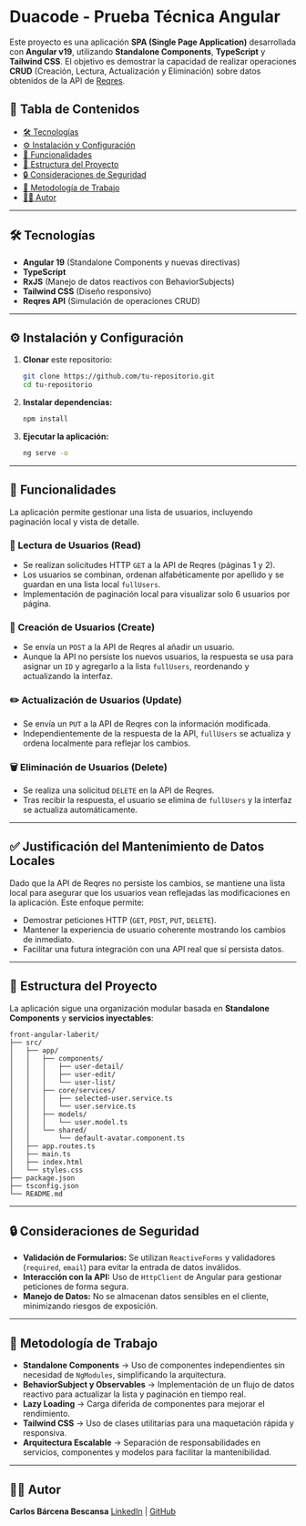# Duacode - Prueba Técnica Angular

Este proyecto es una aplicación **SPA (Single Page Application)** desarrollada con **Angular v19**, utilizando **Standalone Components**, **TypeScript** y **Tailwind CSS**. El objetivo es demostrar la capacidad de realizar operaciones **CRUD** (Creación, Lectura, Actualización y Eliminación) sobre datos obtenidos de la API de [Reqres](https://reqres.in/).

## 📌 Tabla de Contenidos

- [🛠 Tecnologías](#-tecnologías)
- [⚙ Instalación y Configuración](#-instalación-y-configuración)
- [🚀 Funcionalidades](#-funcionalidades)
- [📁 Estructura del Proyecto](#-estructura-del-proyecto)
- [🔒 Consideraciones de Seguridad](#-consideraciones-de-seguridad)
- [📌 Metodología de Trabajo](#-metodología-de-trabajo)
- [👨‍💻 Autor](#-autor)

---

## 🛠 Tecnologías

- **Angular 19** (Standalone Components y nuevas directivas)
- **TypeScript**
- **RxJS** (Manejo de datos reactivos con BehaviorSubjects)
- **Tailwind CSS** (Diseño responsivo)
- **Reqres API** (Simulación de operaciones CRUD)

---

## ⚙ Instalación y Configuración

1. **Clonar** este repositorio:

   ```sh
   git clone https://github.com/tu-repositorio.git
   cd tu-repositorio
   ```

2. **Instalar dependencias:**

   ```sh
   npm install
   ```

3. **Ejecutar la aplicación:**

   ```sh
   ng serve -o
   ```

---

## 🚀 Funcionalidades

La aplicación permite gestionar una lista de usuarios, incluyendo paginación local y vista de detalle.

### 📖 Lectura de Usuarios (Read)
- Se realizan solicitudes HTTP `GET` a la API de Reqres (páginas 1 y 2).
- Los usuarios se combinan, ordenan alfabéticamente por apellido y se guardan en una lista local `fullUsers`.
- Implementación de paginación local para visualizar solo 6 usuarios por página.

### 📝 Creación de Usuarios (Create)
- Se envía un `POST` a la API de Reqres al añadir un usuario.
- Aunque la API no persiste los nuevos usuarios, la respuesta se usa para asignar un `ID` y agregarlo a la lista `fullUsers`, reordenando y actualizando la interfaz.

### ✏️ Actualización de Usuarios (Update)
- Se envía un `PUT` a la API de Reqres con la información modificada.
- Independientemente de la respuesta de la API, `fullUsers` se actualiza y ordena localmente para reflejar los cambios.

### 🗑️ Eliminación de Usuarios (Delete)
- Se realiza una solicitud `DELETE` en la API de Reqres.
- Tras recibir la respuesta, el usuario se elimina de `fullUsers` y la interfaz se actualiza automáticamente.

---

## ✅ Justificación del Mantenimiento de Datos Locales

Dado que la API de Reqres no persiste los cambios, se mantiene una lista local para asegurar que los usuarios vean reflejadas las modificaciones en la aplicación. Este enfoque permite:

- Demostrar peticiones HTTP (`GET`, `POST`, `PUT`, `DELETE`).
- Mantener la experiencia de usuario coherente mostrando los cambios de inmediato.
- Facilitar una futura integración con una API real que sí persista datos.

---

## 📁 Estructura del Proyecto

La aplicación sigue una organización modular basada en **Standalone Components** y **servicios inyectables**:

```
front-angular-laberit/
├── src/
│   ├── app/
│   │   ├── components/
│   │   │   ├── user-detail/
│   │   │   ├── user-edit/
│   │   │   └── user-list/
│   │   ├── core/services/
│   │   │   ├── selected-user.service.ts
│   │   │   └── user.service.ts
│   │   ├── models/
│   │   │   └── user.model.ts
│   │   └── shared/
│   │       └── default-avatar.component.ts
│   ├── app.routes.ts
│   ├── main.ts
│   ├── index.html
│   └── styles.css
├── package.json
├── tsconfig.json
└── README.md
```

---

## 🔒 Consideraciones de Seguridad

- **Validación de Formularios:** Se utilizan `ReactiveForms` y validadores (`required`, `email`) para evitar la entrada de datos inválidos.
- **Interacción con la API:** Uso de `HttpClient` de Angular para gestionar peticiones de forma segura.
- **Manejo de Datos:** No se almacenan datos sensibles en el cliente, minimizando riesgos de exposición.

---

## 📌 Metodología de Trabajo

- **Standalone Components** → Uso de componentes independientes sin necesidad de `NgModules`, simplificando la arquitectura.
- **BehaviorSubject y Observables** → Implementación de un flujo de datos reactivo para actualizar la lista y paginación en tiempo real.
- **Lazy Loading** → Carga diferida de componentes para mejorar el rendimiento.
- **Tailwind CSS** → Uso de clases utilitarias para una maquetación rápida y responsiva.
- **Arquitectura Escalable** → Separación de responsabilidades en servicios, componentes y modelos para facilitar la mantenibilidad.

---

## 👨‍💻 Autor

**Carlos Bárcena Bescansa**
[LinkedIn](#) | [GitHub](#)